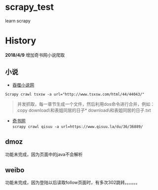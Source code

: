 # scrapy_test
learn scrapy

# History #
**2018/4/9** 增加奇书网小说爬取



## 小说 ##

- [吞噬小说网](http://www.tsxsw.com) <br>

 `Scrapy crawl tsxsw -a url="http://www.tsxsw.com/html/44/44043/"`

> 并发抓取，每一章节生成一个文件，然后利用dos命令进行合并，例如：<br>
> copy download\和表姐同居的日子\* download\和表姐同居的日子.txt


- [奇书网](http://www.qisuu.la) <br>
  `scrapy crawl qisuu -a url=https://www.qisuu.la/du/36/36889/`


## dmoz ##
功能未完成，因为页面中的java不会解析


## weibo ##
功能未完成，因为登陆以后读取follow页面时，有多次302跳转。。。。。。

